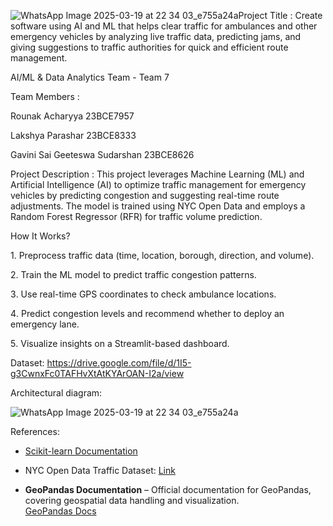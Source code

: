 ![WhatsApp Image 2025-03-19 at 22 34 03_e755a24a](https://github.com/user-attachments/assets/cfab2120-781f-41bd-a1fd-5f7d64d58de6)Project Title : Create software using AI and ML that helps clear traffic for ambulances and other emergency vehicles by analyzing live traffic data, predicting jams, and giving suggestions to traffic authorities for quick and efficient route management.

AI/ML & Data Analytics Team - Team 7

Team Members : 

Rounak Acharyya 23BCE7957

Lakshya Parashar 23BCE8333

Gavini Sai Geeteswa Sudarshan 23BCE8626

Project Description : This project leverages Machine Learning (ML) and Artificial Intelligence (AI) to optimize traffic management for emergency vehicles by predicting congestion and suggesting real-time route adjustments. The model is trained using NYC Open Data and employs a Random Forest Regressor (RFR) for traffic volume prediction.

How It Works? 

1️.  Preprocess traffic data (time, location, borough, direction, and volume).

2️.  Train the ML model to predict traffic congestion patterns.

3️.  Use real-time GPS coordinates to check ambulance locations.

4️.  Predict congestion levels and recommend whether to deploy an emergency lane.

5️.  Visualize insights on a Streamlit-based dashboard.

Dataset: https://drive.google.com/file/d/1I5-g3CwnxFc0TAFHvXtAtKYArOAN-I2a/view

Architectural diagram:

![WhatsApp Image 2025-03-19 at 22 34 03_e755a24a](https://github.com/user-attachments/assets/5a43e291-8eea-4fd1-9daa-ec3f2e2b8e17)


References:

- [Scikit-learn Documentation](https://scikit-learn.org/stable/documentation.html)

- NYC Open Data Traffic Dataset: [Link](https://opendata.cityofnewyork.us/)

-  **GeoPandas Documentation** – Official documentation for GeoPandas, covering geospatial data handling and visualization.  
  [GeoPandas Docs](https://geopandas.org/en/stable/)  
